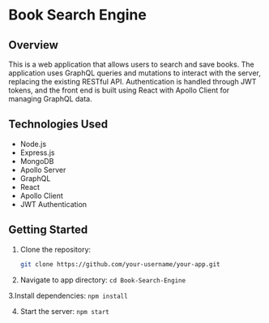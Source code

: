 # Book Search Engine

## Overview

This is a web application that allows users to search and save books. The application uses GraphQL queries and mutations to interact with the server, replacing the existing RESTful API. Authentication is handled through JWT tokens, and the front end is built using React with Apollo Client for managing GraphQL data.

## Technologies Used

- Node.js
- Express.js
- MongoDB
- Apollo Server
- GraphQL
- React
- Apollo Client
- JWT Authentication

## Getting Started

1. Clone the repository:

   ```bash
   git clone https://github.com/your-username/your-app.git

2. Navigate to app directory:
```cd Book-Search-Engine```   

3.Install dependencies:
```npm install```

4. Start the server:
```npm start```
